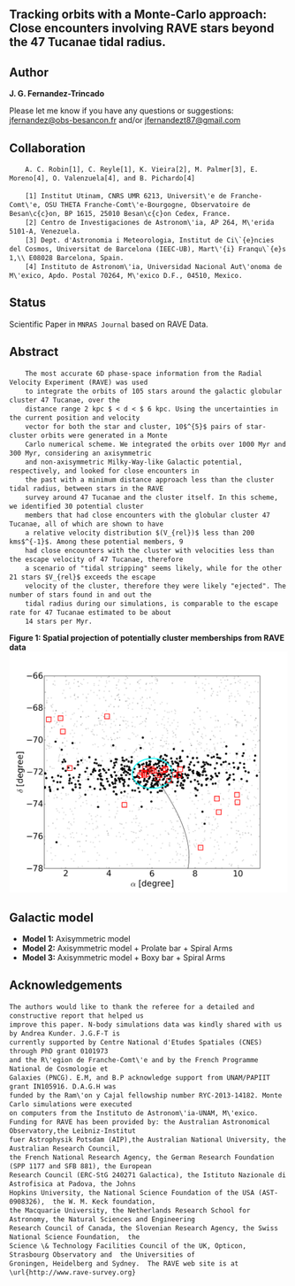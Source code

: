 Tracking orbits with a Monte-Carlo approach: Close encounters involving RAVE stars beyond the 47 Tucanae tidal radius.
---



Author
---

**J. G. Fernandez-Trincado**

Please let me know if you have any questions or suggestions: jfernandez@obs-besancon.fr and/or jfernandezt87@gmail.com

Collaboration
---

        A. C. Robin[1], C. Reyle[1], K. Vieira[2], M. Palmer[3], E. Moreno[4], O. Valenzuela[4], and B. Pichardo[4]
        
        [1] Institut Utinam, CNRS UMR 6213, Universit\'e de Franche-Comt\'e, OSU THETA Franche-Comt\'e-Bourgogne, Observatoire de Besan\c{c}on, BP 1615, 25010 Besan\c{c}on Cedex, France.
        [2] Centro de Investigaciones de Astronom\'ia, AP 264, M\'erida 5101-A, Venezuela.
        [3] Dept. d'Astronomia i Meteorologia, Institut de Ci\`{e}ncies del Cosmos, Universitat de Barcelona (IEEC-UB), Mart\'{i} Franqu\`{e}s 1,\\ E08028 Barcelona, Spain.
        [4] Instituto de Astronom\'ia, Universidad Nacional Aut\'onoma de M\'exico, Apdo. Postal 70264, M\'exico D.F., 04510, Mexico.

Status
---

Scientific Paper in `MNRAS Journal` based on RAVE Data.

Abstract
---

        The most accurate 6D phase-space information from the Radial Velocity Experiment (RAVE) was used
        to integrate the orbits of 105 stars around the galactic globular cluster 47 Tucanae, over the 
        distance range 2 kpc $ < d < $ 6 kpc. Using the uncertainties in the current position and velocity 
        vector for both the star and cluster, 10$^{5}$ pairs of star-cluster orbits were generated in a Monte 
        Carlo numerical scheme. We integrated the orbits over 1000 Myr and 300 Myr, considering an axisymmetric 
        and non-axisymmetric Milky-Way-like Galactic potential, respectively, and looked for close encounters in 
        the past with a minimum distance approach less than the cluster tidal radius, between stars in the RAVE 
        survey around 47 Tucanae and the cluster itself. In this scheme, we identified 30 potential cluster 
        members that had close encounters with the globular cluster 47 Tucanae, all of which are shown to have 
        a relative velocity distribution $(V_{rel})$ less than 200 kms$^{-1}$. Among these potential members, 9 
        had close encounters with the cluster with velocities less than the escape velocity of 47 Tucanae, therefore 
        a scenario of "tidal stripping" seems likely, while for the other 21 stars $V_{rel}$ exceeds the escape 
        velocity of the cluster, therefore they were likely "ejected". The number of stars found in and out the 
        tidal radius during our simulations, is comparable to the escape rate for 47 Tucanae estimated to be about 
        14 stars per Myr.

**Figure 1: Spatial projection of potentially cluster memberships from RAVE data**
![Figure1](https://github.com/Fernandez-Trincado/47Tucanae-NbodySimulations/blob/master/Figure2.png)

Galactic model
---

  * **Model 1:** Axisymmetric model
  * **Model 2:** Axisymmetric model + Prolate bar + Spiral Arms
  * **Model 3:** Axisymmetric model + Boxy bar + Spiral Arms


Acknowledgements
---

    The authors would like to thank the referee for a detailed and constructive report that helped us 
    improve this paper. N-body simulations data was kindly shared with us by Andrea Kunder. J.G.F-T is 
    currently supported by Centre National d'Etudes Spatiales (CNES) through PhD grant 0101973 
    and the R\'egion de Franche-Comt\'e and by the French Programme National de Cosmologie et
    Galaxies (PNCG). E.M, and B.P acknowledge support from UNAM/PAPIIT grant IN105916. D.A.G.H was 
    funded by the Ram\'on y Cajal fellowship number RYC-2013-14182. Monte Carlo simulations were executed 
    on computers from the Instituto de Astronom\'ia-UNAM, M\'exico.   
    Funding for RAVE has been provided by: the Australian Astronomical Observatory,the Leibniz-Institut 
    fuer Astrophysik Potsdam (AIP),the Australian National University, the Australian Research Council, 
    the French National Research Agency, the German Research Foundation (SPP 1177 and SFB 881), the European 
    Research Council (ERC-StG 240271 Galactica), the Istituto Nazionale di Astrofisica at Padova, the Johns 
    Hopkins University, the National Science Foundation of the USA (AST-0908326),  the W. M. Keck foundation, 
    the Macquarie University, the Netherlands Research School for Astronomy, the Natural Sciences and Engineering 
    Research Council of Canada, the Slovenian Research Agency, the Swiss National Science Foundation,  the 
    Science \& Technology Facilities Council of the UK, Opticon, Strasbourg Observatory and  the Universities of 
    Groningen, Heidelberg and Sydney.  The RAVE web site is at \url{http://www.rave-survey.org}
    
    




